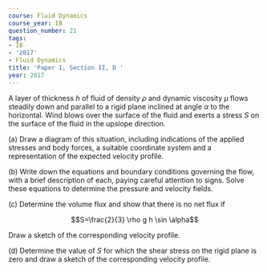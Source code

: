 ```yaml
---
course: Fluid Dynamics
course_year: IB
question_number: 21
tags:
- IB
- '2017'
- Fluid Dynamics
title: 'Paper 1, Section II, D '
year: 2017
---
```




A layer of thickness $h$ of fluid of density $\rho$ and dynamic viscosity $\mu$ flows steadily down and parallel to a rigid plane inclined at angle $\alpha$ to the horizontal. Wind blows over the surface of the fluid and exerts a stress $S$ on the surface of the fluid in the upslope direction.

(a) Draw a diagram of this situation, including indications of the applied stresses and body forces, a suitable coordinate system and a representation of the expected velocity profile.

(b) Write down the equations and boundary conditions governing the flow, with a brief description of each, paying careful attention to signs. Solve these equations to determine the pressure and velocity fields.

(c) Determine the volume flux and show that there is no net flux if

$$S=\frac{2}{3} \rho g h \sin \alpha$$

Draw a sketch of the corresponding velocity profile.

(d) Determine the value of $S$ for which the shear stress on the rigid plane is zero and draw a sketch of the corresponding velocity profile.